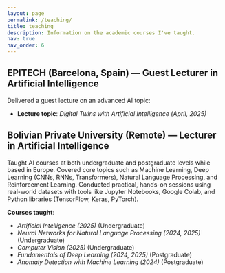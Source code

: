 ```yaml
---
layout: page
permalink: /teaching/
title: teaching
description: Information on the academic courses I've taught.
nav: true
nav_order: 6
---
```


## EPITECH (Barcelona, Spain) — Guest Lecturer in Artificial Intelligence  
Delivered a guest lecture on an advanced AI topic:  
* **Lecture topic**: *Digital Twins with Artificial Intelligence (April, 2025)* 

## Bolivian Private University (Remote) — Lecturer in Artificial Intelligence  
Taught AI courses at both undergraduate and postgraduate levels while based in Europe. Covered core topics such as Machine Learning, Deep Learning (CNNs, RNNs, Transformers), Natural Language Processing, and Reinforcement Learning. Conducted practical, hands-on sessions using real-world datasets with tools like Jupyter Notebooks, Google Colab, and Python libraries (TensorFlow, Keras, PyTorch).

**Courses taught**:  


* *Artificial Intelligence (2025)* (Undergraduate)  
* *Neural Networks for Natural Language Processing (2024, 2025)* (Undergraduate)  
* *Computer Vision (2025)* (Undergraduate)
* *Fundamentals of Deep Learning (2024, 2025)* (Postgraduate)  
* *Anomaly Detection with Machine Learning (2024)* (Postgraduate)  